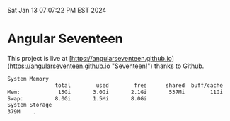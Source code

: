 Sat Jan 13 07:07:22 PM EST 2024

# Angular Seventeen


This project is live at [https://angularseventeen.github.io](https://angularseventeen.github.io "Seventeen!") thanks to Github.

```bash
System Memory
               total        used        free      shared  buff/cache   available
Mem:            15Gi       3.0Gi       2.1Gi       537Mi        11Gi        12Gi
Swap:          8.0Gi       1.5Mi       8.0Gi
System Storage
379M	.
```
